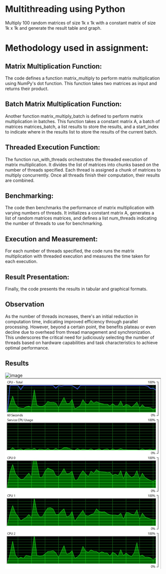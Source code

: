 # Multithreading using Python
Multiply 100 random matrices of size 1k x 1k with a constant matrix of size 1k x 1k and generate the result table and graph.
# Methodology used in assignment:
## Matrix Multiplication Function: 
The code defines a function matrix_multiply to perform matrix multiplication using NumPy's dot function. This function takes two matrices as input and returns their product.
## Batch Matrix Multiplication Function: 
Another function matrix_multiply_batch is defined to perform matrix multiplication in batches. This function takes a constant matrix A, a batch of matrices matrices_batch, a list results to store the results, and a start_index to indicate where in the results list to store the results of the current batch.
## Threaded Execution Function:
The function run_with_threads orchestrates the threaded execution of matrix multiplication. It divides the list of matrices into chunks based on the number of threads specified. Each thread is assigned a chunk of matrices to multiply concurrently. Once all threads finish their computation, their results are combined.
## Benchmarking: 
The code then benchmarks the performance of matrix multiplication with varying numbers of threads. It initializes a constant matrix A, generates a list of random matrices matrices, and defines a list num_threads indicating the number of threads to use for benchmarking.
## Execution and Measurement: 
For each number of threads specified, the code runs the matrix multiplication with threaded execution and measures the time taken for each execution.
## Result Presentation:
Finally, the code presents the results in tabular and graphical formats.
## Observation
As the number of threads increases, there's an initial reduction in computation time, indicating improved efficiency through parallel processing. However, beyond a certain point, the benefits plateau or even decline due to overhead from thread management and synchronization. This underscores the critical need for judiciously selecting the number of threads based on hardware capabilities and task characteristics to achieve optimal performance.
## Results
![image](https://github.com/DeoraHarleen/Multithreading/assets/100436671/28bfe3aa-7a65-47ed-a6ed-2f0465670a03)
![image](https://github.com/DeoraHarleen/Multithreading/blob/main/cpu1.jpg)

